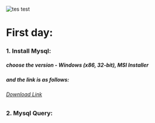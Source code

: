 
![tes test](https://cdn4.iconfinder.com/data/icons/logos-3/181/MySQL-512.png)


# First day:
### 1.  Install Mysql:
##### choose the version - Windows (x86, 32-bit), MSI Installer
##### and the link is as follows:
###### [Download Link](https://dev.mysql.com/downloads/installer/)

### 2.  Mysql Query:
